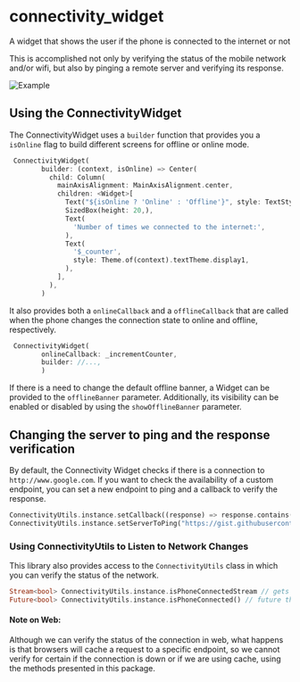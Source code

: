 # connectivity_widget

A widget that shows the user if the phone is connected to the internet or not

This is accomplished not only by verifying the status of the mobile network and/or wifi, but also by pinging a remote server and verifying its response.

![Example](https://media.giphy.com/media/KDtcncGS3YufdzkKx5/giphy.gif)

## Using the ConnectivityWidget 

The ConnectivityWidget uses a `builder` function that provides you a `isOnline` flag to build different screens for offline or online mode.

```dart
 ConnectivityWidget(
        builder: (context, isOnline) => Center(
          child: Column(
            mainAxisAlignment: MainAxisAlignment.center,
            children: <Widget>[
              Text("${isOnline ? 'Online' : 'Offline'}", style: TextStyle(fontSize: 30, color: isOnline ? Colors.green : Colors.red),),
              SizedBox(height: 20,),
              Text(
                'Number of times we connected to the internet:',
              ),
              Text(
                '$_counter',
                style: Theme.of(context).textTheme.display1,
              ),
            ],
          ),
        )
```

It also provides both a `onlineCallback` and a `offlineCallback` that are called when the phone changes the connection state to online and offline, respectively.

```dart
 ConnectivityWidget(
        onlineCallback: _incrementCounter,
        builder: //...,
        )
```

If there is a need to change the default offline banner, a Widget can be provided to the `offlineBanner` parameter. Additionally, its visibility can be enabled or disabled by using the `showOfflineBanner` parameter.

## Changing the server to ping and the response verification

By default, the Connectivity Widget checks if there is a connection to `http://www.google.com`. If you want to check the availability of a custom endpoint, you can set a new endpoint to ping and a callback to verify the response.

```dart
ConnectivityUtils.instance.setCallback((response) => response.contains("This is a test!"));
ConnectivityUtils.instance.setServerToPing("https://gist.githubusercontent.com/Vanethos/dccc4b4605fc5c5aa4b9153dacc7391c/raw/355ccc0e06d0f84fdbdc83f5b8106065539d9781/gistfile1.txt");
```

### Using ConnectivityUtils to Listen to Network Changes

This library also provides access to the `ConnectivityUtils` class in which you can verify the status of the network.

```dart
Stream<bool> ConnectivityUtils.instance.isPhoneConnectedStream // gets the current status of the network
Future<bool> ConnectivityUtils.instance.isPhoneConnected() // future that determines network status
```

#### Note on Web:

Although we can verify the status of the connection in web, what happens is that browsers will cache a request to a specific endpoint, so 
we cannot verify for certain if the connection is down or if we are using cache, using the methods presented in this package.

